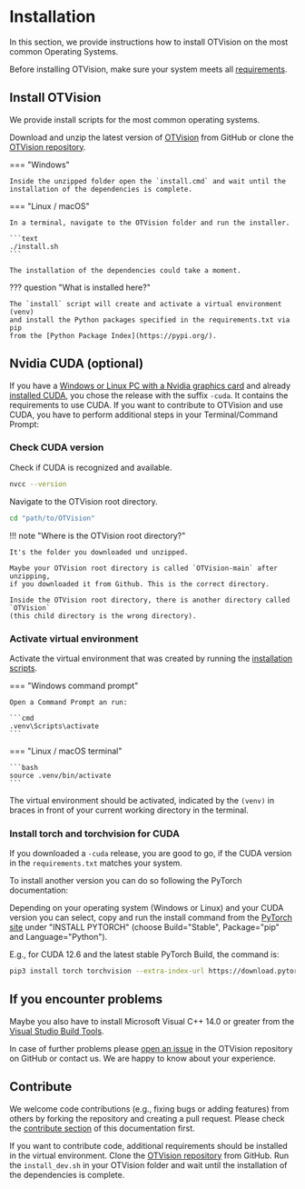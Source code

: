 # Installation

In this section, we provide instructions how to install OTVision on the most common
Operating Systems.

Before installing OTVision, make sure your system meets all
[requirements](../requirements/).

## Install OTVision

We provide install scripts for the most common operating systems.

Download and unzip the latest version of
[OTVision](https://github.com/OpenTrafficCam/OTVision/releases)
from GitHub or clone the
[OTVision repository](https://github.com/OpenTrafficCam/OTVision).

=== "Windows"

    Inside the unzipped folder open the `install.cmd` and wait until the
    installation of the dependencies is complete.

=== "Linux / macOS"

    In a terminal, navigate to the OTVision folder and run the installer.

    ```text 
    ./install.sh
    ``` 

    The installation of the dependencies could take a moment.

??? question "What is installed here?"

    The `install` script will create and activate a virtual environment (venv)
    and install the Python packages specified in the requirements.txt via pip
    from the [Python Package Index](https://pypi.org/).

## Nvidia CUDA (optional)

If you have a
[Windows or Linux PC with a Nvidia graphics card](../requirements/#hardware-prerequisites)
and already [installed CUDA](../requirements/#nvidia-cuda-optional),
you chose the release with the suffix `-cuda`. It contains the requirements to use CUDA.
If you want to contribute to OTVision and use CUDA, you have to perform additional
steps in your Terminal/Command Prompt:

### Check CUDA version

Check if CUDA is recognized and available.

```bash
nvcc --version
```

Navigate to the OTVision root directory.

```bash
cd "path/to/OTVision"
```

!!! note "Where is the OTVision root directory?"

    It's the folder you downloaded und unzipped.

    Maybe your OTVision root directory is called `OTVision-main` after unzipping,
    if you downloaded it from Github. This is the correct directory.

    Inside the OTVision root directory, there is another directory called `OTVision`
    (this child directory is the wrong directory).

### Activate virtual environment

Activate the virtual environment that was created
by running the [installation scripts](../installation).

=== "Windows command prompt"

    Open a Command Prompt an run:

    ```cmd 
    .venv\Scripts\activate
    ``` 

=== "Linux / macOS terminal"

    ```bash
    source .venv/bin/activate
    ```

The virtual environment should be activated, indicated by the `(venv)`
in braces in front of your current working directory in the terminal.

### Install torch and torchvision for CUDA

If you downloaded a `-cuda` release, you are good to go, if the CUDA version
in the `requirements.txt` matches your system.

To install another version you can do so following the PyTorch documentation:

Depending on your operating system (Windows or Linux) and your CUDA version
you can select, copy and run the install command from the
[PyTorch site](https://pytorch.org/) under "INSTALL PYTORCH"
(choose Build="Stable", Package="pip" and Language="Python").

E.g., for CUDA 12.6 and the latest stable PyTorch Build, the command is:

```bash
pip3 install torch torchvision --extra-index-url https://download.pytorch.org/whl/cu126
```

## If you encounter problems

Maybe you also have to install Microsoft Visual C++ 14.0 or greater from the
[Visual Studio Build Tools](https://visualstudio.microsoft.com/visual-cpp-build-tools/).

In case of further problems please
[open an issue](https://github.com/OpenTrafficCam/OTVision/issues/new)
in the OTVision repository on GitHub or contact us.
We are happy to know about your experience.

## Contribute

We welcome code contributions (e.g., fixing bugs or adding features) from others
by forking the repository and creating a pull request.
Please check the [contribute section](/contribute/)
of this documentation first.

If you want to contribute code, additional requirements should be installed
in the virtual environment.
Clone the [OTVision repository](https://github.com/OpenTrafficCam/OTVision)
from GitHub. Run the `install_dev.sh` in your OTVision folder
and wait until the installation of the dependencies is complete.
